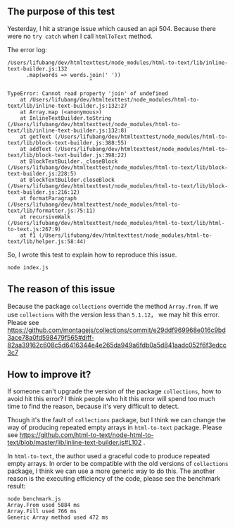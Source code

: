 ## The purpose of this test
Yesterday, I hit a strange issue which caused an api 504.
Because there were no `try catch` when I call `htmlToText` method.

The error log:
```
/Users/lifubang/dev/htmltexttest/node_modules/html-to-text/lib/inline-text-builder.js:132
      .map(words => words.join(' '))
                          ^

TypeError: Cannot read property 'join' of undefined
    at /Users/lifubang/dev/htmltexttest/node_modules/html-to-text/lib/inline-text-builder.js:132:27
    at Array.map (<anonymous>)
    at InlineTextBuilder.toString (/Users/lifubang/dev/htmltexttest/node_modules/html-to-text/lib/inline-text-builder.js:132:8)
    at getText (/Users/lifubang/dev/htmltexttest/node_modules/html-to-text/lib/block-text-builder.js:388:55)
    at addText (/Users/lifubang/dev/htmltexttest/node_modules/html-to-text/lib/block-text-builder.js:398:22)
    at BlockTextBuilder._closeBlock (/Users/lifubang/dev/htmltexttest/node_modules/html-to-text/lib/block-text-builder.js:228:5)
    at BlockTextBuilder.closeBlock (/Users/lifubang/dev/htmltexttest/node_modules/html-to-text/lib/block-text-builder.js:216:12)
    at formatParagraph (/Users/lifubang/dev/htmltexttest/node_modules/html-to-text/lib/formatter.js:75:11)
    at recursiveWalk (/Users/lifubang/dev/htmltexttest/node_modules/html-to-text/lib/html-to-text.js:267:9)
    at f1 (/Users/lifubang/dev/htmltexttest/node_modules/html-to-text/lib/helper.js:58:44)
```

So, I wrote this test to explain how to reproduce this issue.
```
node index.js
```

## The reason of this issue
Because the package `collections` override the method `Array.from`.
If we use `collections` with the version less than `5.1.12`， we may hit this error. Please see https://github.com/montagejs/collections/commit/e29ddf969968e016c9bd3ace78a0fd598479f565#diff-82aa39162c608c5d6416344e4e265da949a6fdb0a5d841aadc052f6f3edcc3c7

## How to improve it?
If someone can't upgrade the version of the package `collections`, how to avoid hit this error? I think people who hit this error will spend too much time to find the reason, because it's very difficult to detect.

Though it's the fault of `collections` package, but I think we can change the way of producing repeated empty arrays in `html-to-text` package.
Please see https://github.com/html-to-text/node-html-to-text/blob/master/lib/inline-text-builder.js#L102 .

In `html-to-text`, the author used a graceful code to produce repeated empty arrays. In order to be compatible with the old versions of `collections` package, I think we can use a more generic way to do this. The another reason is the executing efficiency of the code, please see the benchmark result:
```
node benchmark.js
Array.From used 5884 ms
Array.Fill used 766 ms
Generic Array method used 472 ms
```